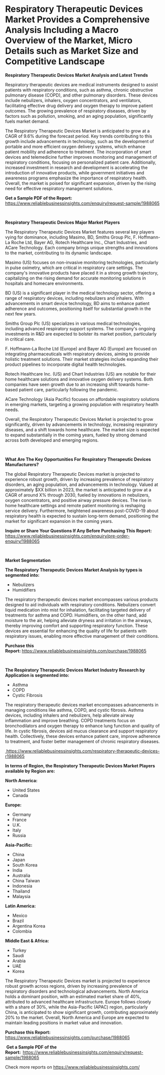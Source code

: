 <p><h1>Respiratory Therapeutic Devices Market Provides a Comprehensive Analysis Including a Macro Overview of the Market, Micro Details such as Market Size and Competitive Landscape</h1></p><p><strong>Respiratory Therapeutic Devices Market Analysis and Latest Trends</strong></p>
<p><p>Respiratory therapeutic devices are medical instruments designed to assist patients with respiratory conditions, such as asthma, chronic obstructive pulmonary disease (COPD), and other pulmonary disorders. These devices include nebulizers, inhalers, oxygen concentrators, and ventilators, facilitating effective drug delivery and oxygen therapy to improve patient outcomes. The growing prevalence of respiratory diseases, driven by factors such as pollution, smoking, and an aging population, significantly fuels market demand.</p><p>The Respiratory Therapeutic Devices Market is anticipated to grow at a CAGR of 9.6% during the forecast period. Key trends contributing to this growth include advancements in technology, such as the development of portable and more efficient oxygen delivery systems, which enhance patient mobility and adherence to treatment. The incorporation of smart devices and telemedicine further improves monitoring and management of respiratory conditions, focusing on personalized patient care. Additionally, increased investment in research and development is accelerating the introduction of innovative products, while government initiatives and awareness programs emphasize the importance of respiratory health. Overall, the market is poised for significant expansion, driven by the rising need for effective respiratory management solutions.</p></p>
<p><strong>Get a Sample PDF of the Report:&nbsp;</strong> <a href="https://www.reliablebusinessinsights.com/enquiry/request-sample/1988065?utm_campaign=3004&utm_medium=2&utm_source=Github&utm_content=ia&utm_term=05032025&utm_id=respiratory-therapeutic-devices">https://www.reliablebusinessinsights.com/enquiry/request-sample/1988065</a></p>
<p>&nbsp;</p>
<p><strong>Respiratory Therapeutic Devices Major Market Players</strong></p>
<p><p>The Respiratory Therapeutic Devices Market features several key players vying for dominance, including Masimo, BD, Smiths Group Plc, F. Hoffmann-La Roche Ltd, Bayer AG, Rotech Healthcare Inc., Chart Industries, and ACare Technology. Each company brings unique strengths and innovations to the market, contributing to its dynamic landscape.</p><p>Masimo (US) focuses on non-invasive monitoring technologies, particularly in pulse oximetry, which are critical in respiratory care settings. The company's innovative products have placed it in a strong growth trajectory, capitalizing on the rising demand for accurate monitoring solutions in hospitals and homecare environments.</p><p>BD (US) is a significant player in the medical technology sector, offering a range of respiratory devices, including nebulizers and inhalers. With advancements in smart device technology, BD aims to enhance patient adherence and outcomes, positioning itself for substantial growth in the next few years.</p><p>Smiths Group Plc (US) specializes in various medical technologies, including advanced respiratory support systems. The company's ongoing investments in R&D are expected to bolster its market position, particularly in critical care.</p><p>F. Hoffmann-La Roche Ltd (Europe) and Bayer AG (Europe) are focused on integrating pharmaceuticals with respiratory devices, aiming to provide holistic treatment solutions. Their market strategies include expanding their product pipelines to incorporate digital health technologies.</p><p>Rotech Healthcare Inc. (US) and Chart Industries (US) are notable for their home healthcare solutions and innovative oxygen delivery systems. Both companies have seen growth due to an increasing shift towards home-based patient care, particularly following the pandemic.</p><p>ACare Technology (Asia Pacific) focuses on affordable respiratory solutions in emerging markets, targeting a growing population with respiratory health needs.</p><p>Overall, the Respiratory Therapeutic Devices Market is projected to grow significantly, driven by advancements in technology, increasing respiratory diseases, and a shift towards home healthcare. The market size is expected to expand substantially in the coming years, fueled by strong demand across both developed and emerging regions.</p></p>
<p>&nbsp;</p>
<p><strong>What Are The Key Opportunities For Respiratory Therapeutic Devices Manufacturers?</strong></p>
<p><p>The global Respiratory Therapeutic Devices market is projected to experience robust growth, driven by increasing prevalence of respiratory disorders, an aging population, and advancements in technology. Valued at approximately $XX billion in 2023, the market is anticipated to grow at a CAGR of around X% through 2030, fueled by innovations in nebulizers, oxygen concentrators, and positive airway pressure devices. The rise in home healthcare settings and remote patient monitoring is reshaping service delivery. Furthermore, heightened awareness post-COVID-19 about respiratory health is expected to sustain long-term demand, positioning the market for significant expansion in the coming years.</p></p>
<p><strong>Inquire or Share Your Questions If Any Before Purchasing This Report:</strong> <a href="https://www.reliablebusinessinsights.com/enquiry/pre-order-enquiry/1988065?utm_campaign=3004&utm_medium=2&utm_source=Github&utm_content=ia&utm_term=05032025&utm_id=respiratory-therapeutic-devices">https://www.reliablebusinessinsights.com/enquiry/pre-order-enquiry/1988065</a></p>
<p>&nbsp;</p>
<p><strong>Market Segmentation</strong></p>
<p><strong>The Respiratory Therapeutic Devices Market Analysis by types is segmented into:</strong></p>
<p><ul><li>Nebulizers</li><li>Humidifiers</li></ul></p>
<p><p>The respiratory therapeutic devices market encompasses various products designed to aid individuals with respiratory conditions. Nebulizers convert liquid medication into mist for inhalation, facilitating targeted delivery of treatments for asthma and COPD. Humidifiers, on the other hand, add moisture to the air, helping alleviate dryness and irritation in the airways, thereby improving comfort and supporting respiratory function. These devices are essential for enhancing the quality of life for patients with respiratory issues, enabling more effective management of their conditions.</p></p>
<p><strong>Purchase this Report:&nbsp;</strong><a href="https://www.reliablebusinessinsights.com/purchase/1988065?utm_campaign=3004&utm_medium=2&utm_source=Github&utm_content=ia&utm_term=05032025&utm_id=respiratory-therapeutic-devices">https://www.reliablebusinessinsights.com/purchase/1988065</a></p>
<p>&nbsp;</p>
<p><strong>The Respiratory Therapeutic Devices Market Industry Research by Application is segmented into:</strong></p>
<p><ul><li>Asthma</li><li>COPD</li><li>Cystic Fibrosis</li></ul></p>
<p><p>The respiratory therapeutic devices market encompasses advancements in managing conditions like asthma, COPD, and cystic fibrosis. Asthma devices, including inhalers and nebulizers, help alleviate airway inflammation and improve breathing. COPD treatments focus on bronchodilators and oxygen therapy to enhance lung function and quality of life. In cystic fibrosis, devices aid mucus clearance and support respiratory health. Collectively, these devices enhance patient care, improve adherence to treatment, and foster better management of chronic respiratory diseases.</p></p>
<p><a href="https://www.reliablebusinessinsights.com/respiratory-therapeutic-devices-r1988065?utm_campaign=3004&utm_medium=2&utm_source=Github&utm_content=ia&utm_term=05032025&utm_id=respiratory-therapeutic-devices">&nbsp;https://www.reliablebusinessinsights.com/respiratory-therapeutic-devices-r1988065</a></p>
<p><strong>In terms of Region, the Respiratory Therapeutic Devices Market Players available by Region are:</strong></p>
<p>
    <p> <strong> North America: </strong>
        <ul>
            <li>United States</li>
            <li>Canada</li>
        </ul>
        </p> 
    <p> <strong> Europe: </strong>
        <ul>
            <li>Germany</li>
            <li>France</li>
            <li>U.K.</li>
            <li>Italy</li>
            <li>Russia</li>
        </ul>
        </p> 
    <p> <strong> Asia-Pacific: </strong>
        <ul>
            <li>China</li>
            <li>Japan</li>
            <li>South Korea</li>
            <li>India</li>
            <li>Australia</li>
            <li>China Taiwan</li>
            <li>Indonesia</li>
            <li>Thailand</li>
            <li>Malaysia</li>
        </ul>
        </p> 
    <p> <strong> Latin America: </strong>
        <ul>
            <li>Mexico</li>
            <li>Brazil</li>
            <li>Argentina Korea</li>
            <li>Colombia</li>
        </ul>
        </p> 
    <p> <strong> Middle East & Africa: </strong>
        <ul>
            <li>Turkey</li>
            <li>Saudi</li>
            <li>Arabia</li>
            <li>UAE</li>
            <li>Korea</li>
        </ul>
    </p>
    </p>
<p><p>The Respiratory Therapeutic Devices market is projected to experience robust growth across regions, driven by increasing prevalence of respiratory disorders and technological advancements. North America holds a dominant position, with an estimated market share of 40%, attributed to advanced healthcare infrastructure. Europe follows closely with a share of 30%, while the Asia-Pacific (APAC) region, particularly China, is anticipated to show significant growth, contributing approximately 20% to the market. Overall, North America and Europe are expected to maintain leading positions in market value and innovation.</p></p>
<p><strong>Purchase this Report: </strong><a href="https://www.reliablebusinessinsights.com/purchase/1988065?utm_campaign=3004&utm_medium=2&utm_source=Github&utm_content=ia&utm_term=05032025&utm_id=respiratory-therapeutic-devices">https://www.reliablebusinessinsights.com/purchase/1988065</a></p>
<p>&nbsp;<strong>Get a Sample PDF of the Report:&nbsp;&nbsp;</strong><a href="https://www.reliablebusinessinsights.com/enquiry/request-sample/1988065?utm_campaign=3004&utm_medium=2&utm_source=Github&utm_content=ia&utm_term=05032025&utm_id=respiratory-therapeutic-devices">https://www.reliablebusinessinsights.com/enquiry/request-sample/1988065</a></p>
<p><strong></strong></p>
<p>Check more reports on <a href="https://www.reliablebusinessinsights.com/?utm_campaign=3004&utm_medium=2&utm_source=Github&utm_content=ia&utm_term=05032025&utm_id=respiratory-therapeutic-devices">https://www.reliablebusinessinsights.com/</a></p>